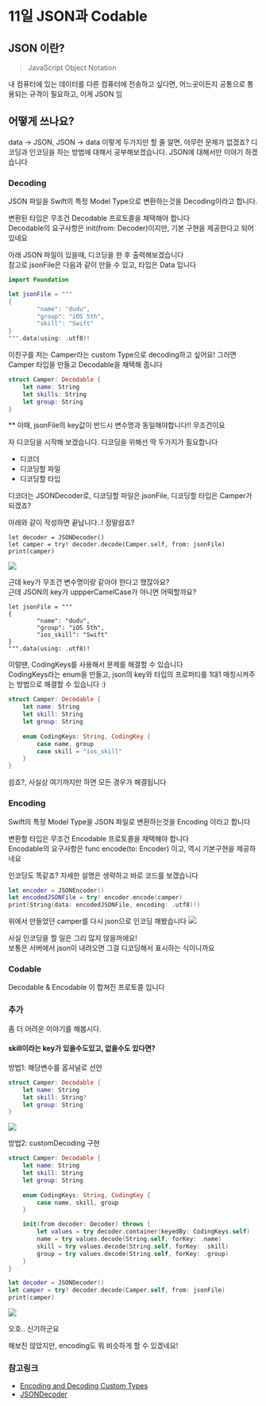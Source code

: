 # 11일 JSON과 Codable

## JSON 이란?

> JavaScript Object Notation

내 컴퓨터에 있는 데이터를 다른 컴퓨터에 전송하고 싶다면, 어느곳이든지 공통으로 통용되는 규격이 필요하고, 이게 JSON 임

## 어떻게 쓰나요?

data -> JSON, JSON -> data 이렇게 두가지만 할 줄 알면, 아무런 문제가 없겠죠? 디코딩과 인코딩을 하는 방법에 대해서 공부해보겠습니다. JSON에 대해서만 이야기 하겠습니다

### Decoding

JSON 파일을 Swift의 특정 Model Type으로 변환하는것을 Decoding이라고 합니다.

변환된 타입은 무조건 Decodable 프로토콜을 채택해야 합니다  
Decodable의 요구사항은 init(from: Decoder)이지만, 기본 구현을 제공한다고 되어 있네요

아래 JSON 파일이 있을때, 디코딩을 한 후 출력해보겠습니다  
참고로 jsonFile은 다음과 같이 만들 수 있고, 타입은 Data 입니다

```swift
import Foundation

let jsonFile = """
{
        "name": "dudu",
        "group": "iOS 5th",
        "skill": "Swift"
}
""".data(using: .utf8)!
```

이친구를 저는 Camper라는 custom Type으로 decoding하고 싶어요! 그러면 Camper 타입을 만들고 Decodable을 채택해 줍니다

```swift
struct Camper: Decodable {
    let name: String
    let skills: String
    let group: String
}
```

** 이때, jsonFile의 key값이 반드시 변수명과 동일해야합니다!! 무조건이요

자 디코딩을 시작해 보겠습니다. 디코딩을 위해선 딱 두가지가 필요합니다

- 디코더
- 디코딩할 파일
- 디코딩할 타입

디코더는 JSONDecoder로, 디코딩할 파일은 jsonFile, 디코딩할 타입은 Camper가 되겠죠?

아래와 같이 작성하면 끝납니다..! 정말쉽죠?

```swift=
let decoder = JSONDecoder()
let camper = try! decoder.decode(Camper.self, from: jsonFile)
print(camper)
```

![](https://i.imgur.com/NEtZrnx.png)

근데 key가 무조건 변수명이랑 같아야 한다고 했잖아요?  
근데 JSON의 key가 uppperCamelCase가 아니면 어떡할까요?


```swift=
let jsonFile = """
{
        "name": "dudu",
        "group": "iOS 5th",
        "ios_skill": "Swift"
}
""".data(using: .utf8)!
```

이럴땐, CodingKeys를 사용해서 문제를 해결할 수 있습니다  
CodingKeys라는 enum을 만들고, json의 key와 타입의 프로퍼티를 1대1 매칭시켜주는 방법으로 해결할 수 있습니다 :)

```swift
struct Camper: Decodable {
    let name: String
    let skill: String
    let group: String
    
    enum CodingKeys: String, CodingKey {
        case name, group
        case skill = "ios_skill"
    }
}
```

쉽죠?, 사실상 여기까지만 하면 모든 경우가 해결됩니다

### Encoding

Swift의 특정 Model Type을 JSON 파일로 변환하는것을 Encoding 이라고 합니다

변환할 타입은 무조건 Encodable 프로토콜을 채택해야 합니다  
Encodable의 요구사항은 func encode(to: Encoder) 이고, 역시 기본구현을 제공하네요

인코딩도 똑같죠? 자세한 설명은 생략하고 바로 코드를 보겠습니다

```swift
let encoder = JSONEncoder()
let encodedJSONFile = try! encoder.encode(camper)
print(String(data: encodedJSONFile, encoding: .utf8)!)
```

위에서 만들었던 camper를 다시 json으로 인코딩 해봤습니다
![](https://i.imgur.com/pHJENc6.png)

사실 인코딩을 할 일은 그리 많지 않을꺼에요!  
보통은 서버에서 json이 내려오면 그걸 디코딩해서 표시하는 식이니까요


### Codable

Decodable & Encodable 이 합쳐진 프로토콜 입니다

### 추가

좀 더 어려운 이야기를 해봅시다.

#### skill이라는 key가 있을수도있고, 없을수도 있다면?

방법1: 해당변수를 옵셔널로 선언

```swift
struct Camper: Decodable {
    let name: String
    let skill: String?
    let group: String
}
```
![](https://i.imgur.com/wyUYsaf.png)

방법2: customDecoding 구현
```swift
struct Camper: Decodable {
    let name: String
    let skill: String
    let group: String
    
    enum CodingKeys: String, CodingKey {
        case name, skill, group
    }

    init(from decoder: Decoder) throws {
        let values = try decoder.container(keyedBy: CodingKeys.self)
        name = try values.decode(String.self, forKey: .name)
        skill = try values.decode(String.self, forKey: .skill)
        group = try values.decode(String.self, forKey: .group)
    }
}

let decoder = JSONDecoder()
let camper = try? decoder.decode(Camper.self, from: jsonFile)
print(camper)
```
![](https://i.imgur.com/xA9MKsZ.png)

오호.. 신기하군요

해보진 않았지만, encoding도 뭐 비슷하게 할 수 있겠네요!


### 참고링크
- [Encoding and Decoding Custom Types](https://developer.apple.com/documentation/foundation/archives_and_serialization/encoding_and_decoding_custom_types)
- [JSONDecoder](https://developer.apple.com/documentation/foundation/jsondecoder)